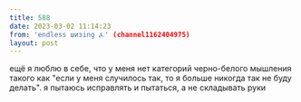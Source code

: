 ```yaml
---
title: 588
date: 2023-03-02 11:14:23
from: 'endless шизing ⍼' (channel1162404975)
layout: post
---
```


ещё я люблю в себе, что у меня нет категорий черно-белого мышления такого как "если у меня случилось так, то я больше никогда так не буду делать". я пытаюсь исправлять и пытаться, а не складывать руки
